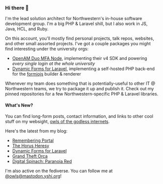 ### Hi there 👋
I'm the lead solution architect for Northwestern's in-house software development group. I'm a big PHP & Laravel shill, but I also work in JS, Java, HCL, and Ruby.

On this account, you'll mostly find personal projects, talk repos, websites, and other small assorted projects. I've got a couple packages you might find interesting under the university orgs:

- [OpenAM Duo MFA Node](https://github.com/NUIT-ISO/duo-universal-prompt-auth-node), implementing their v4 SDK and powering *every single login at the whole university*
- [Dynamic Forms for Laravel](https://github.com/NIT-Administrative-Systems/dynamic-forms), implementing a self-hosted PHP back-end for the [formiojs](https://github.com/formio/formio.js/) builder & renderer

Whenever my team does something that is potentially-useful to other IT @ Northwestern teams, we try to package it up and publish it. Check out my pinned repositories for a few Northwestern-specific PHP & Laravel libraries.

#### What's New?
You can find long-form posts, contact information, and links to other cool stuff on my websight, [owls of the godless internets](https://godless-internets.org).

Here's the latest from my blog:

<!-- BLOG-POST-LIST:START -->
- [Remembering Portal](https://godless-internets.org/2024/08/14/remembering-portal)
- [The Horus Heresy](https://godless-internets.org/2024/08/13/the-horus-heresy)
- [Dynamic Forms for Laravel](https://godless-internets.org/2024/08/12/dynamic-forms-for-laravel)
- [Grand Theft Orca](https://godless-internets.org/2024/08/11/grand-theft-orca)
- [Digital Spinach: Paranoia Red](https://godless-internets.org/2024/08/10/digital-spinach-paranoia-red)
<!-- BLOG-POST-LIST:END -->

I'm also active on the fediverse. You can follow me at [@owls@mastodon.yshi.org](https://mastodon.yshi.org/@owls)!
